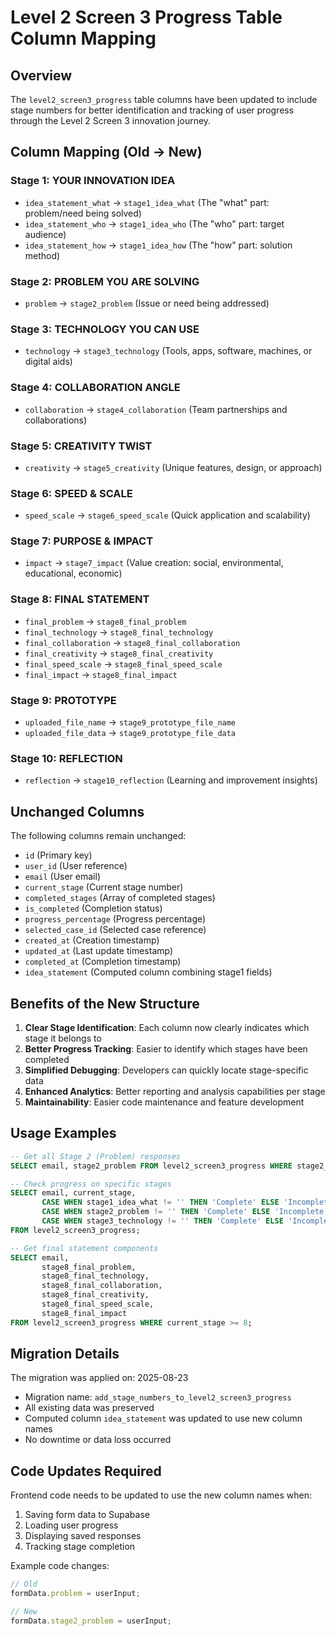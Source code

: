# Level 2 Screen 3 Progress Table Column Mapping

## Overview
The `level2_screen3_progress` table columns have been updated to include stage numbers for better identification and tracking of user progress through the Level 2 Screen 3 innovation journey.

## Column Mapping (Old → New)

### Stage 1: YOUR INNOVATION IDEA
- `idea_statement_what` → `stage1_idea_what` (The "what" part: problem/need being solved)
- `idea_statement_who` → `stage1_idea_who` (The "who" part: target audience)
- `idea_statement_how` → `stage1_idea_how` (The "how" part: solution method)

### Stage 2: PROBLEM YOU ARE SOLVING
- `problem` → `stage2_problem` (Issue or need being addressed)

### Stage 3: TECHNOLOGY YOU CAN USE  
- `technology` → `stage3_technology` (Tools, apps, software, machines, or digital aids)

### Stage 4: COLLABORATION ANGLE
- `collaboration` → `stage4_collaboration` (Team partnerships and collaborations)

### Stage 5: CREATIVITY TWIST
- `creativity` → `stage5_creativity` (Unique features, design, or approach)

### Stage 6: SPEED & SCALE
- `speed_scale` → `stage6_speed_scale` (Quick application and scalability)

### Stage 7: PURPOSE & IMPACT
- `impact` → `stage7_impact` (Value creation: social, environmental, educational, economic)

### Stage 8: FINAL STATEMENT
- `final_problem` → `stage8_final_problem`
- `final_technology` → `stage8_final_technology`
- `final_collaboration` → `stage8_final_collaboration`
- `final_creativity` → `stage8_final_creativity`
- `final_speed_scale` → `stage8_final_speed_scale`
- `final_impact` → `stage8_final_impact`

### Stage 9: PROTOTYPE
- `uploaded_file_name` → `stage9_prototype_file_name`
- `uploaded_file_data` → `stage9_prototype_file_data`

### Stage 10: REFLECTION
- `reflection` → `stage10_reflection` (Learning and improvement insights)

## Unchanged Columns
The following columns remain unchanged:
- `id` (Primary key)
- `user_id` (User reference)
- `email` (User email)
- `current_stage` (Current stage number)
- `completed_stages` (Array of completed stages)
- `is_completed` (Completion status)
- `progress_percentage` (Progress percentage)
- `selected_case_id` (Selected case reference)
- `created_at` (Creation timestamp)
- `updated_at` (Last update timestamp)
- `completed_at` (Completion timestamp)
- `idea_statement` (Computed column combining stage1 fields)

## Benefits of the New Structure

1. **Clear Stage Identification**: Each column now clearly indicates which stage it belongs to
2. **Better Progress Tracking**: Easier to identify which stages have been completed
3. **Simplified Debugging**: Developers can quickly locate stage-specific data
4. **Enhanced Analytics**: Better reporting and analysis capabilities per stage
5. **Maintainability**: Easier code maintenance and feature development

## Usage Examples

```sql
-- Get all Stage 2 (Problem) responses
SELECT email, stage2_problem FROM level2_screen3_progress WHERE stage2_problem != '';

-- Check progress on specific stages
SELECT email, current_stage, 
       CASE WHEN stage1_idea_what != '' THEN 'Complete' ELSE 'Incomplete' END as stage1_status,
       CASE WHEN stage2_problem != '' THEN 'Complete' ELSE 'Incomplete' END as stage2_status,
       CASE WHEN stage3_technology != '' THEN 'Complete' ELSE 'Incomplete' END as stage3_status
FROM level2_screen3_progress;

-- Get final statement components
SELECT email, 
       stage8_final_problem,
       stage8_final_technology, 
       stage8_final_collaboration,
       stage8_final_creativity,
       stage8_final_speed_scale,
       stage8_final_impact
FROM level2_screen3_progress WHERE current_stage >= 8;
```

## Migration Details

The migration was applied on: 2025-08-23
- Migration name: `add_stage_numbers_to_level2_screen3_progress`
- All existing data was preserved
- Computed column `idea_statement` was updated to use new column names
- No downtime or data loss occurred

## Code Updates Required

Frontend code needs to be updated to use the new column names when:
1. Saving form data to Supabase
2. Loading user progress
3. Displaying saved responses
4. Tracking stage completion

Example code changes:
```typescript
// Old
formData.problem = userInput;

// New  
formData.stage2_problem = userInput;
```
